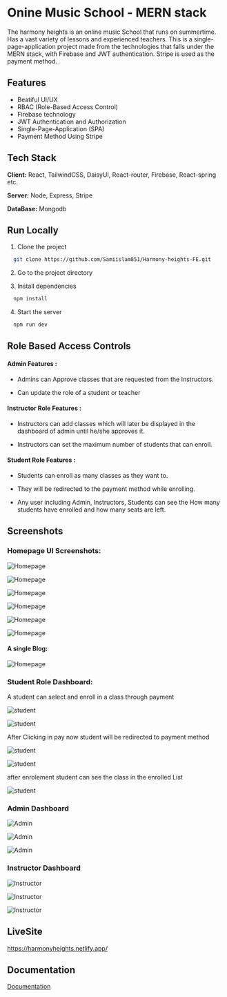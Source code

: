 
# Onine Music School - MERN stack

The harmony heights is an online music School that runs on summertime. Has a vast variety of lessons and experienced teachers.
This is a single-page-application project made from the technologies that falls under the MERN stack, with Firebase and JWT authentication.
Stripe is used as the payment method.


## Features

- Beatiful UI/UX
- RBAC (Role-Based Access Control)
- Firebase technology 
- JWT Authentication and Authorization 
- Single-Page-Application (SPA)
- Payment Method Using Stripe


## Tech Stack

**Client:** React, TailwindCSS, DaisyUI, React-router, Firebase, React-spring etc.  

**Server:** Node, Express, Stripe

**DataBase:** Mongodb


## Run Locally

1. Clone the project

```bash
  git clone https://github.com/Samiislam851/Harmony-heights-FE.git
```

2. Go to the project directory


3. Install dependencies

```bash
  npm install
```

4. Start the server

```bash
  npm run dev
```

## Role Based Access Controls

#### Admin Features : 
- Admins can Approve classes that are requested from the Instructors.

- Can update the role of a student or teacher 

#### Instructor Role Features : 
- Instructors can add classes which will later be displayed in the dashboard of admin until he/she approves it.

- Instructors can set the maximum number of students that can enroll.



#### Student Role Features : 
- Students can enroll as many classes as they want to. 

- They will be redirected to the payment method while enrolling.

- Any user including Admin, Instructors, Students can see the How many students have enrolled and how many seats are left.
## Screenshots
### Homepage UI Screenshots:
![Homepage](https://i.ibb.co/PhnTgf6/homepage1.png)

![Homepage](https://i.ibb.co/jgcssFY/Classes-List.png)


![Homepage](https://i.ibb.co/KDrkcjm/Instructors.png)


![Homepage](https://i.ibb.co/RgPtWGS/featured-Blogs.png)


![Homepage](https://i.ibb.co/Sc1LQh7/make-an-art-component.png)

![Homepage](https://i.ibb.co/g4ZrkVs/Feedback.png)
#### A single Blog:
![Homepage](https://i.ibb.co/3Wm02N7/single-Blog.png)

### Student Role Dashboard:
A student can select and enroll in a class through payment

![student](https://i.ibb.co/y4SNqTS/Student-Dashboard-1.png)

![student](https://i.ibb.co/Ptwjn3W/Student-Dashboard-2.png)

After Clicking in pay now student will be redirected to payment method 

![student](https://i.ibb.co/7Xgygbb/Payment-1.png)

![student](https://i.ibb.co/TPtChDk/Payment-3.png)

after enrolement student can see the class in the enrolled List

![student](https://i.ibb.co/9r2wjtq/Student-Dashboard-3.png)

### Admin Dashboard 

![Admin](https://i.ibb.co/Czqhy2c/Admin-Dashboard-1.png)

![Admin](https://i.ibb.co/jz8GPgR/Admin-Dashboard-2.png)

![Admin](https://i.ibb.co/HTDXVFR/Admin-Dashboard-3.png)

### Instructor Dashboard 

![Instructor](https://i.ibb.co/k81qFrs/Instructor-Dashboard-1.png)

![Instructor](https://i.ibb.co/wJMPddf/Instructor-Dashboard-2.png)

![Instructor](https://i.ibb.co/cbx2R56/Instructor-Dashboard-3.png)



## LiveSite

https://harmonyheights.netlify.app/


## Documentation

[Documentation](https://linktodocumentation)

